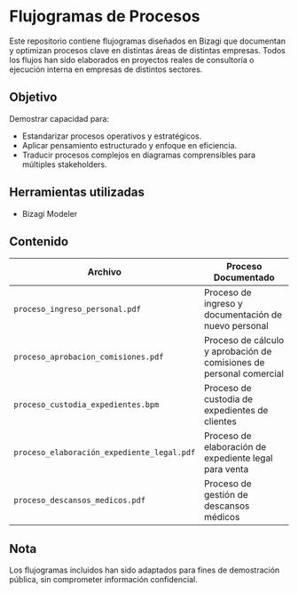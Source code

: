# Flujogramas de Procesos

Este repositorio contiene flujogramas diseñados en Bizagi que documentan y optimizan procesos clave en distintas áreas de distintas empresas. Todos los flujos han sido elaborados en proyectos reales de consultoría o ejecución interna en empresas de distintos sectores.

## Objetivo
Demostrar capacidad para:
- Estandarizar procesos operativos y estratégicos.
- Aplicar pensamiento estructurado y enfoque en eficiencia.
- Traducir procesos complejos en diagramas comprensibles para múltiples stakeholders.

## Herramientas utilizadas
- Bizagi Modeler

## Contenido

| Archivo | Proceso Documentado |
|--------|----------------------|
| `proceso_ingreso_personal.pdf` | Proceso de ingreso y documentación de nuevo personal |
| `proceso_aprobacion_comisiones.pdf`        | Proceso de cálculo y aprobación de comisiones de personal comercial |
| `proceso_custodia_expedientes.bpm` | Proceso de custodia de expedientes de clientes |
| `proceso_elaboración_expediente_legal.pdf` | Proceso de elaboración de expediente legal para venta |
| `proceso_descansos_medicos.pdf` | Proceso de gestión de descansos médicos |

## Nota
Los flujogramas incluidos han sido adaptados para fines de demostración pública, sin comprometer información confidencial.
